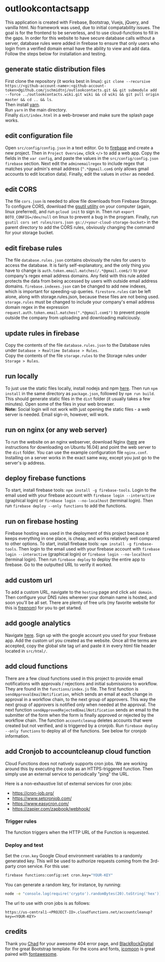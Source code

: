 # outlookcontactsapp

This application is created with Firebase, Bootstrap, Vuejs, jQuery, and vanilla html. No framework was used, due to initial compatability issues. The goal is for the frontend to be serverless, and to use cloud-functions to fill in the gaps. In order for this website to have secure database calls without a server, database rules were added in firebase to ensure that only users who login from a verified domain email have the ability to view and add data. Follow the steps below for installation and testing.

## generate static distribution files

First clone the repository (it works best in linux): `git clone --recursive https://<github-account-name>:<github-account-token>@github.com/jschmidtnj/outlookcontacts.git && git submodule add --force ../outlookcontacts.wiki.git wiki && cd wiki && git pull origin master && cd .. && ls`.  
Then install [yarn](https://yarnpkg.com/lang/en/docs/install/#debian-stable).  
Run `yarn` in the main directory.  
Finally `dist/index.html` in a web-browser and make sure the splash page works.  

## edit configuration file

Open `src/config/config.json` in a text editor. Go to [firebase](https://console.firebase.google.com) and create a new project. Then in `Project Overview`, click `</>` to add a web app. Copy the fields in the `var config`, and paste the values in the `src/config/config.json` `firebase` section. Next edit the `adminemailregex` to include regex that matches your admin's email address (`^.*@gmail.com$` only allows gmail accounts to edit location data). Finally, edit the values in `other` as needed.

## edit CORS

The file `cors.json` is needed to allow file downloads from Firebase Storage. To configure CORS, download the [gsutil utility](https://cloud.google.com/storage/docs/gsutil_install) on your computer (again, linux preferred), and run `gcloud init` to sign in. Then run `export BOTO_CONFIG=/dev/null` on linux to prevent a bug in the program. Finally, run `gsutil cors set rules/cors.json gs://<your-cloud-storage-bucket>` in the parent directory to add the CORS rules, obviously changing the command for your storage bucket.

## edit firebase rules

The file `database.rules.json` contains obviously the rules for users to access the database. It is fairly self-explanatory, and the only thing you have to change is `auth.token.email.matches(/.*@gmail.com$/)` to your company's regex email address domains. Any field with this rule added protects the data from being accessed by users with outside email address domains. `firebase.indexes.json` can be changed to add new indexes, which is important for speeding-up queries. `firestore.rules` can be left alone, along with storage.rules.json, because these files are not being used. `storage.rules` must be changed to include your company's email address domain regex in the expression `request.auth.token.email.matches(".*@gmail.com$")` to prevent people outside the company from uploading and downloading maliciously.

## update rules in firebase

Copy the contents of the file `database.rules.json` to the Database rules under `Database > Realtime Database > Rules`.  
Copy the contents of the file `storage.rules` to the Storage rules under `Storage > Rules`.

## run locally

To just use the static files locally, install nodejs and npm [here](https://nodejs.org/en/download/package-manager/). Then run `npm install` in the same directory as `package.json`, followed by `npm run build`. This should generate static files in the `dist` folder (it usually takes a few minutes). Open some of the files in your web browser.  
**Note:** Social login will not work with just opening the static files - a web server is needed. Email sign-in, however, will work.

## run on nginx (or any web server)

To run the website on an nginx webserver, download Nginx ([here](https://www.digitalocean.com/community/tutorials/how-to-install-nginx-on-ubuntu-16-04) are instructions for downloading on Ubuntu 16.04) and point the web server to the `dist` folder. You can use the example configuration file `nginx.conf`. Installing on a server works in the exact same way, except you just go to the server's ip address.

## deploy firebase functions

To start, install firebase tools: `npm install -g firebase-tools`. Login to the email used with your firebase account with `firebase login --interactive` (graphical login) or `firebase login --no-localhost` (terminal login). Then run `firebase deploy --only functions` to add the functions.

## run on firebase hosting

Firebase hosting was used in the deployment of this project because it keeps everything in one place, is cheap, and works relatively well compared to other options. To start, install firebase tools: `npm install -g firebase-tools`. Then login to the email used with your firebase account with `firebase login --interactive` (graphical login) or `firebase login --no-localhost` (terminal login). Then run `firebase deploy` to deploy the entire app to firebase. Go to the outputted URL to verify it worked.

## add custom url

To add a custom URL, navigate to the `hosting` page and click `add domain`. Then configure your DNS rules wherever your domain name is hosted, and soon you'll be all set. There are plenty of free urls (my favorite website for this is [freenom](http://freenom.com/)) for you to get started.

## add google analytics

Navigate [here](https://analytics.google.com/analytics/web/provision). Sign up with the google account you used for your firebase app. Add the custom url you created as the website. Once all the terms are accepted, copy the global site tag url and paste it in every html file header located in `src/html/`.

## add cloud functions

There are a few cloud functions used in this project to provide email notifications with approvals / rejections and initial submissions to workflow. They are found in the `functions/index.js` file. The first function is `sendApprovalEmailNotification`, which sends an email at each change in approval in a workflow chain, to the next group of approvers. This way the next group of approvers is notified only when needed at the approval. The next function `sendApprovedRejectedEmailNotification` sends an email to the submitter of the form when the form is finally approved or rejected by the workflow chain. The function `accountcleanup` deletes accounts that were created but not verified, and is triggered by a cronjob. Run `firebase deploy --only functions` to deploy all of the functions. See below for cronjob information.

## add Cronjob to accountcleanup cloud function

Cloud Functions does not natively supports cron jobs. We are working around this by executing the code as an HTTPS-triggered function. Then simply use an external service to periodically "ping" the URL.

Here is a non-exhaustive list of external services for cron jobs:
 - https://cron-job.org/
 - https://www.setcronjob.com/
 - https://www.easycron.com/
 - https://zapier.com/zapbook/webhook/

### Trigger rules

The function triggers when the HTTP URL of the Function is requested.

### Deploy and test

Set the `cron.key` Google Cloud environment variables to a randomly generated key. This will be used to authorize requests coming from the 3rd-party cron service. For this use:

```bash
firebase functions:config:set cron.key="YOUR-KEY"
```

You can generate a random key, for instance, by running:

```bash
node -e "console.log(require('crypto').randomBytes(20).toString('hex'))"
```

The url to use with cron jobs is as follows:

```url
https://us-central1-<PROJECT-ID>.cloudfunctions.net/accountcleanup?key=<YOUR-KEY>
```

## credits

Thank you [Chad](https://codepen.io/hellochad/pen/weMpgE) for your awesome 404 error page, and [BlackRockDigital](https://github.com/BlackrockDigital/startbootstrap-new-age) for the great Bootstrap template. For the icons and fonts, [icomoon](https://icomoon.io) is great paired with [fontawesome](https://fontawesome.com/).